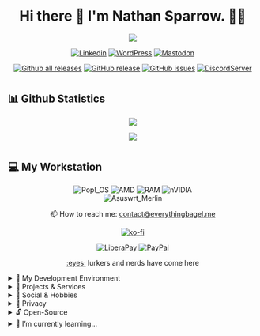 <h1 align="center">Hi there 👋 I'm Nathan Sparrow. 👨‍💻</h1>

<!-- Typing SVG -->
<p align="center">
  <a href="https://github.com/DismalshadowX/readme-typing-svg"><img src="https://readme-typing-svg.herokuapp.com?color=%2336BCF7&size=22&center=true&vCenter=true&lines=Amateur+Developer;Independent/Freelancer;...from+The+Worlds+Between;Focus+On+Technology...;Building+Computer+Hardwares...;Web+Development,+Networking;And+Mobile+Phones.;Linux+Administrator"></a>
</p>

<!-- Replace any text here if you don't like typing SVG
<p align="center">
  Just a rookie learning to code
</p>
-->

<!-- ## Social Badges -->
<div align="center">
  
[![Linkedin](https://img.shields.io/badge/linkedin-blue?style=for-the-badge&logo=linkedin&logoColor=white)](https://www.youtube.com/watch?v=dQw4w9WgXcQ)
[![WordPress](https://img.shields.io/badge/WordPress-%23117AC9.svg?style=for-the-badge&logo=WordPress&logoColor=white)](https://blog.everythingbagel.me)
[![Mastodon](https://img.shields.io/badge/Mastodon-6364FF?style=for-the-badge&logo=Mastodon&logoColor=white)](https://everythingbagel.social/@shadow)
<!-- ![Rss](https://img.shields.io/badge/rss-F88900?style=for-the-badge&logo=rss&logoColor=white)<br> -->
[![Github all releases](https://img.shields.io/github/downloads/DismalShadowX/Home/total.svg?style=for-the-badge)](https://GitHub.com/DismalShadowX/DismalShadowX/releases/)
[![GitHub release](https://img.shields.io/github/release/DismalShadowX/DismalShadowX.svg?style=for-the-badge)](https://github.com/DismalShadowX/Home/releases/)
[![GitHub issues](https://img.shields.io/github/issues/DismalShadowX/DismalShadowX.svg?style=for-the-badge)](https://GitHub.com/DismalShadowX/DismalShadowX/issues/)
[![DiscordServer](https://img.shields.io/discord/880895807878996068?label=Discord&logo=Discord&colorB=5865F2&style=for-the-badge&logoColor=white)](https://discord.gg/2hrXNPSMcJ)
</div>

  
<!-- Line Break --><h1></h1>
  
<!-- Updated Github Stats -->
## 📊 Github Statistics<br/>
  <p align="center">
<a href="https://github.com/DismalShadowX/">
  <img src="https://github-readme-stats.vercel.app/api?username=DismalShadowX&show_icons=true&theme=radical&count_private=true&include_all_commits=true" />
    </a></p>
  <p align="center">
<a href="https://github.com/DismalShadowX/">
  <img src="https://github-readme-stats.vercel.app/api/top-langs/?username=DismalShadowX&layout=compact&theme=radical&langs_count=5" />
    </a></p>
<!-- Line Break --><h1></h1>
  
## 💻 My Workstation<br/>
  <div align="center">
    
  ![Pop!\_OS](https://img.shields.io/badge/Pop!_OS-48B9C7?style=for-the-badge&logo=Pop!_OS&logoColor=white) 
  ![AMD](https://img.shields.io/badge/AMD-Ryzen_7_5800x3D-red?style=for-the-badge&logo=amd&logoColor=white)
  ![RAM](https://img.shields.io/badge/RAM-32GB-blue?style=for-the-badge&logoColor=white)
  ![nVIDIA](https://img.shields.io/badge/nVIDIA-EVGA_GeForce_3090-%2376B900.svg?style=for-the-badge&logo=nVIDIA&logoColor=white)<br>
  ![Asuswrt_Merlin](https://img.shields.io/badge/Asuswrt_Merlin-00B5E2?style=for-the-badge&logo=OpenWrt&logoColor=white)
</div>
  
<p align="center">
  📫 How to reach me: <a href='mailto:contact@everythingbagel.me'>contact@everythingbagel.me</a>
</p>

<div align="center">
  
[![ko-fi](https://ko-fi.com/img/githubbutton_sm.svg)](https://ko-fi.com/dismalshadow)

[![LiberaPay](https://img.shields.io/badge/Liberapay-F6C915?style=for-the-badge&logo=liberapay&logoColor=black)](https://liberapay.com/DismalShadow)
[![PayPal](https://img.shields.io/badge/PayPal-00457C?style=for-the-badge&logo=paypal&logoColor=white)](https://www.paypal.com/donate?hosted_button_id=848MCGXBHKPKS)
<!-- [![Github-sponsors](https://img.shields.io/badge/sponsor-30363D?style=for-the-badge&logo=GitHub-Sponsors&logoColor=#EA4AAA)](https://github.com/sponsors/DismalShadowX) -->
</div>

<p align="center">
  <a href="#">:eyes:</a> lurkers and nerds have come here
</p>

<details>
<summary>📃 My Development Environment</summary><br/>

![Ubuntu](https://img.shields.io/badge/Ubuntu-24.04_LTS-E95420?style=for-the-badge&logo=ubuntu&logoColor=white)
![Vultr](https://img.shields.io/badge/Vultr-007BFC.svg?style=for-the-badge&logo=vultr)

![Atom](https://img.shields.io/badge/Atom-%2366595C.svg?style=for-the-badge&logo=atom&logoColor=white)
![Windows Terminal](https://img.shields.io/badge/Windows%20Terminal-%234D4D4D.svg?style=for-the-badge&logo=windows-terminal&logoColor=white)
![PowerShell](https://img.shields.io/badge/PowerShell-%235391FE.svg?style=for-the-badge&logo=powershell&logoColor=white)
![Apache](https://img.shields.io/badge/apache-%23D42029.svg?style=for-the-badge&logo=apache&logoColor=white)
![Nginx](https://img.shields.io/badge/nginx-%23009639.svg?style=for-the-badge&logo=nginx&logoColor=white)
![NPM](https://img.shields.io/badge/NPM-%23CB3837.svg?style=for-the-badge&logo=npm&logoColor=white)
![NodeJS](https://img.shields.io/badge/node.js-6DA55F?style=for-the-badge&logo=node.js&logoColor=white)
![Ruby](https://img.shields.io/badge/ruby-%23CC342D.svg?style=for-the-badge&logo=ruby&logoColor=white)
![HTML5](https://img.shields.io/badge/html5-%23E34F26.svg?style=for-the-badge&logo=html5&logoColor=white)
![Markdown](https://img.shields.io/badge/markdown-%23000000.svg?style=for-the-badge&logo=markdown&logoColor=white)
![MySQL](https://img.shields.io/badge/mysql-4479A1.svg?style=for-the-badge&logo=mysql&logoColor=white)
![Postgres](https://img.shields.io/badge/postgres-%23316192.svg?style=for-the-badge&logo=postgresql&logoColor=white)
![Redis](https://img.shields.io/badge/redis-%23DD0031.svg?style=for-the-badge&logo=redis&logoColor=white)
![Docker](https://img.shields.io/badge/docker-%230db7ed.svg?style=for-the-badge&logo=docker&logoColor=white)
![PHP](https://img.shields.io/badge/php-%23777BB4.svg?style=for-the-badge&logo=php&logoColor=white)
![Notepad++](https://img.shields.io/badge/Notepad++-90E59A.svg?style=for-the-badge&logo=notepad%2b%2b&logoColor=black)
![Visual Studio Code](https://img.shields.io/badge/Visual%20Studio%20Code-0078d7.svg?style=for-the-badge&logo=visual-studio-code&logoColor=white)
  
</details>

<details>
<summary> 📜 Projects & Services</summary><br/>

* [Everything Bagel](https://everythingbagel.me) - Parent homepage
* [Everything Bagel](https://everythingbagel.social) - Flagship Mastodon instance
* [Everything Cafe](https://cafe.everythingbagel.me) - Content aggregator, voting, discussion and Reddit alternative
* [Everything Video](https://video.everythingbagel.me) - YouTube alternative
* [Everything Pixel](https://pixel.everythingbagel.me) - Federated photo sharing
* [Everything Press](https://press.everythingbagel.me) - WordPress alternative
* [Everything Events](https://events.everythingbagel.me) - Meetup, Facebook groups alternative

* [Phanpy](https://phanpy.everythingbagel.social) - Mastodon front-end
* [Elk](https://elk.everythingbagel.social) - Mastodon front-end
 
</details>

<details>
<summary> 🎈 Social & Hobbies</summary><br/>

[![Discord](https://img.shields.io/badge/Discord-5865F2?style=for-the-badge&logo=discord&logoColor=white)](https://discord.gg/CsfSnqsPq9)
![Matrix](https://img.shields.io/badge/matrix-000000?style=for-the-badge&logo=Matrix&logoColor=white)
[![Twitch](https://img.shields.io/badge/Twitch-9146FF?style=for-the-badge&logo=twitch&logoColor=white)](https://www.twitch.tv/dismalshadowx)
[![Steam](https://img.shields.io/badge/steam-%23000000.svg?style=for-the-badge&logo=steam&logoColor=white)](https://steamcommunity.com/id/dismalshadow)
![Epic Games](https://img.shields.io/badge/epicgames-%23313131.svg?style=for-the-badge&logo=epicgames&logoColor=white)
![Ubisoft](https://img.shields.io/badge/Ubisoft-%23F5F5F5.svg?style=for-the-badge&logo=Ubisoft&logoColor=black)
![Battle.net](https://img.shields.io/badge/battle.net-%2300AEFF.svg?style=for-the-badge&logo=battle.net&logoColor=white)
![EA](https://img.shields.io/badge/ea-%23000000.svg?style=for-the-badge&logo=ea&logoColor=white)
![Xbox](https://img.shields.io/badge/xbox-%23107C10.svg?style=for-the-badge&logo=xbox&logoColor=white)
![Switch](https://img.shields.io/badge/Switch-E60012?style=for-the-badge&logo=nintendo-switch&logoColor=white)
![PlayStation Network](https://img.shields.io/badge/PSN-%230070D1.svg?style=for-the-badge&logo=Playstation&logoColor=white)
![YouTube](https://img.shields.io/badge/YouTube-%23FF0000.svg?style=for-the-badge&logo=YouTube&logoColor=white)
![Codeberg](https://img.shields.io/badge/Codeberg-2185D0?style=for-the-badge&logo=Codeberg&logoColor=white)
![GitHub](https://img.shields.io/badge/github-%23121011.svg?style=for-the-badge&logo=github&logoColor=white)
![Github Pages](https://img.shields.io/badge/github%20pages-121013?style=for-the-badge&logo=github&logoColor=white)
 
</details>

<details>
<summary> 🔏 Privacy</summary><br/>

[![Tor](https://img.shields.io/badge/Tor-7D4698?style=for-the-badge&logo=Tor-Browser&logoColor=white)](https://www.torproject.org)
![DuckDuckGo](https://img.shields.io/badge/duckduckgo-de5833?style=for-the-badge&logo=duckduckgo&logoColor=white)
[![Next Cloud](https://img.shields.io/badge/Next%20Cloud-0B94DE?style=for-the-badge&logo=nextcloud&logoColor=white)](https://nextcloud.com)
[![Signal](https://img.shields.io/badge/Signal-%23039BE5.svg?style=for-the-badge&logo=Signal&logoColor=white)](https://signal.org)
[![Tails](https://img.shields.io/badge/Tails%20-56347C?&style=for-the-badge&logo=tails&logoColor=white)](https://tails.net)
 
</details>

<details>
<summary> 🔓 Open-Source</summary><br/>

![Twilio](https://img.shields.io/badge/Twilio-F22F46?style=for-the-badge&logo=Twilio&logoColor=white)
![Thunderbird](https://img.shields.io/badge/Thunderbird-0A84FF.svg?style=for-the-badge&logo=Thunderbird&logoColor=white)
![Bitwarden](https://img.shields.io/badge/bitwarden-%23175DDC.svg?style=for-the-badge&logo=bitwarden&logoColor=white)
![Linux](https://img.shields.io/badge/Linux-FCC624?style=for-the-badge&logo=linux&logoColor=black)
[![Qubes](https://img.shields.io/badge/Qubes%20OS-3874D8?style=for-the-badge&logo=qubesos&logoColor=white)](https://www.qubes-os.org)
![Element](https://img.shields.io/badge/Element-0DBD8B?style=for-the-badge&logo=element&logoColor=white)

</details>

<details> 
<summary> 🌱 I’m currently learning...</summary><br/>

![JavaScript](https://img.shields.io/badge/javascript-%23323330.svg?style=for-the-badge&logo=javascript&logoColor=%23F7DF1E)
![HTML5](https://img.shields.io/badge/html5-%23E34F26.svg?style=for-the-badge&logo=html5&logoColor=white)
![CSS3](https://img.shields.io/badge/css3-%231572B6.svg?style=for-the-badge&logo=css3&logoColor=white)

</details>
  
<!--
**DismalShadowX/DismalShadowX** is a ✨ _special_ ✨ repository because its `README.md` (this file) appears on your GitHub profile.

Here are some ideas to get you started:

- 🔭 I’m currently working on ... Discord Bot

<!--    
- 👯 I’m looking to collaborate on ...
- 🤔 I’m looking for help with ...
- 💬 Ask me about ...
- 📫 How to reach me: ...
- 😄 Pronouns: ...
- ⚡ Fun fact: ...
-->
